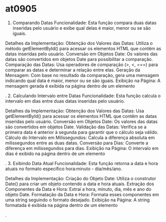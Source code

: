 # at0905
1. Comparando Datas
Funcionalidade:
Esta função compara duas datas inseridas pelo usuário e exibe qual delas é maior, menor ou se são iguais.

Detalhes da Implementação:
Obtenção dos Valores das Datas: Utiliza o método getElementById() para acessar os elementos HTML que contêm as datas inseridas pelo usuário.
Conversão em Objetos Date: Os valores das datas são convertidos em objetos Date para possibilitar a comparação.
Comparação das Datas: Usa operadores de comparação (>, <, ===) para comparar as datas e determinar a relação entre elas.
Geração da Mensagem: Com base no resultado da comparação, gera uma mensagem indicando qual data é maior, menor ou se são iguais.
Exibição na Página: A mensagem gerada é exibida na página dentro de um elemento <p>.
2. Calculando Intervalo entre Datas
Funcionalidade:
Esta função calcula o intervalo em dias entre duas datas inseridas pelo usuário.

Detalhes da Implementação:
Obtenção dos Valores das Datas: Usa getElementById() para acessar os elementos HTML que contêm as datas inseridas pelo usuário.
Conversão em Objetos Date: Os valores das datas são convertidos em objetos Date.
Validação das Datas: Verifica se a primeira data é anterior à segunda para garantir que o cálculo seja válido.
Cálculo do Intervalo em Milissegundos: Calcula a diferença absoluta em milissegundos entre as duas datas.
Conversão para Dias: Converte a diferença em milissegundos para dias.
Exibição na Página: O intervalo em dias é exibido na página dentro de um elemento <p>.
3. Exibindo Data Atual
Funcionalidade:
Esta função retorna a data e hora atuais no formato específico hora:minuto - dia/mês/ano.

Detalhes da Implementação:
Criação do Objeto Date: Utiliza o construtor Date() para criar um objeto contendo a data e hora atuais.
Extração dos Componentes da Data e Hora: Extrai a hora, minuto, dia, mês e ano do objeto Date.
Formatação da Data e Hora: Formata esses componentes em uma string seguindo o formato desejado.
Exibição na Página: A string formatada é exibida na página dentro de um elemento <p>.
